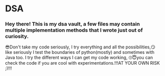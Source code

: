 # DSA
### Hey there! This is my dsa vault, a few files may contain multiple implementation methods that I wrote just out of curiosity.
😎Don't take my code seriously, I try everything and all the possibilities,😏 like seriously I test the boundaries of python(mostly) and sometimes with Java too.
I try the different ways I can get my code working, 🙄😇you can check the code if you are cool with experimentations.!!!AT YOUR OWN RISK ;)!!!
